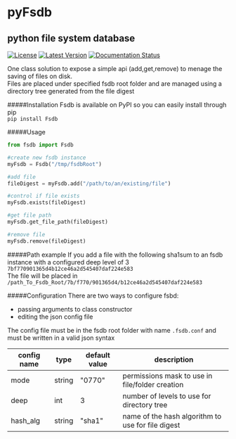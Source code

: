 pyFsdb
======
python file system database
-----
[![License](https://pypip.in/license/Fsdb/badge.svg?style=flat)](https://pypi.python.org/pypi/Fsdb/)
[![Latest Version](https://pypip.in/version/Fsdb/badge.svg?style=flat)](https://pypi.python.org/pypi/Fsdb/)
[![Documentation Status](https://readthedocs.org/projects/pyfsdb/badge/?version=latest)](https://pyfsdb.readthedocs.org/en/latest)

One class solution to expose a simple api (add,get,remove) to menage the saving of files on disk.  
Files are placed under specified fsdb root folder and are managed using a directory tree generated from the file digest

#####Installation
Fsdb is available on PyPI so you can easily install through pip  
`pip install Fsdb`

#####Usage
```python
from fsdb import Fsdb

#create new fsdb instance
myFsdb = Fsdb("/tmp/fsdbRoot")

#add file
fileDigest = myFsdb.add("/path/to/an/existing/file")

#control if file exists
myFsdb.exists(fileDigest)

#get file path
myFsdb.get_file_path(fileDigest)

#remove file
myFsdb.remove(fileDigest)
```

#####Path example
If you add a file with the following sha1sum to an fsdb instance with a configured deep level of 3
`7bf770901365d4b12ce46a2d545407daf224e583`  
The file will be placed in  
`/path_To_Fsdb_Root/7b/f770/901365d4/b12ce46a2d545407daf224e583`

#####Configuration
There are two ways to configure fsbd:
 - passing arguments to class constructor
 - editing the json config file
 
The config file must be in the fsdb root folder with name ```.fsdb.conf``` and must be written in a valid json syntax

| config name | type | default value | description |
|-------------|------|---------------|-------------|
|mode | string | "0770" | permissions mask to use in file/folder creation |
|deep | int | 3 | number of levels to use for directory tree |
|hash_alg | string | "sha1" | name of the hash algorithm to use for file digest|
